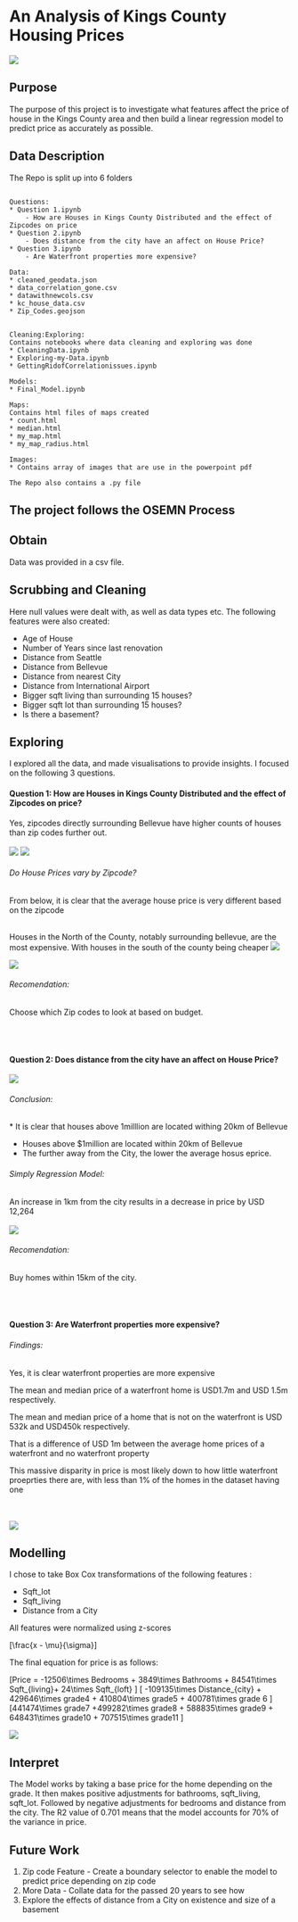 # An Analysis of Kings County Housing Prices

<img src ='images/Zipcodes.png' >


<h2>Purpose</h2>
The purpose of this project is to investigate what features affect the price of house in the Kings County area and then build a linear regression model to predict price as accurately as possible. 




<h2>Data Description</h2>
The Repo is split up into 6 folders 

```

Questions:
* Question 1.ipynb
    - How are Houses in Kings County Distributed and the effect of Zipcodes on price
* Question 2.ipynb
    - Does distance from the city have an affect on House Price?
* Question 3.ipynb
    - Are Waterfront properties more expensive?

Data:
* cleaned_geodata.json
* data_correlation_gone.csv
* datawithnewcols.csv
* kc_house_data.csv
* Zip_Codes.geojson


Cleaning:Exploring:
Contains notebooks where data cleaning and exploring was done
* CleaningData.ipynb
* Exploring-my-Data.ipynb
* GettingRidofCorrelationissues.ipynb 

Models:
* Final_Model.ipynb

Maps:
Contains html files of maps created
* count.html
* median.html
* my_map.html
* my_map_radius.html

Images:
* Contains array of images that are use in the powerpoint pdf

The Repo also contains a .py file

```

<h2> The project follows the OSEMN Process <h2>

<h2> Obtain </h2>
Data was provided in a csv file.

<h2> Scrubbing and Cleaning </h2>
Here null values were dealt with, as well as data types etc.
The following features were also created:
<ul>
<li>Age of House</li>
<li> Number of Years since last renovation </li>
<li> Distance from Seattle </li>
<li> Distance from Bellevue </li>
<li> Distance from nearest City </li>
<li> Distance from International Airport</li>
<li> Bigger sqft living than surrounding 15 houses?</li>
<li> Bigger sqft lot than surrounding 15 houses?</li>
<li> Is there a basement?</li>
</ul>

<h2> Exploring</h2>
I explored all the data, and made visualisations to provide insights. I focused on the following 3 questions.

<h4>Question 1: How are Houses in Kings County Distributed and the effect of Zipcodes on price?</h4>
Yes, zipcodes directly surrounding Bellevue have higher counts of houses than zip  codes further out.
<br>
 <br>
 <img src ='images/Count-Legend.png'>

<img src ='images/mapwithcounts.png'>

<h6> Do House Prices vary by Zipcode?</h6>
From below, it is clear that the average house price is very different based on the zipcode 
<br>

<br>

Houses in the North of the County, notably surrounding bellevue, are the most expensive.
With houses in the south of the county being cheaper
 <img src ='images/Legend-Price.png'>

<img src ='images/mapwithprice.png'>

<h6>Recomendation:</h6>
Choose which Zip codes to look at based on budget.

<br>  <br>
<h4>Question 2: Does distance from the city have an affect on House Price?</h4>
<img src ='images/DistanceVsPrice.png'>

<h6> Conclusion:</h6>
* It is clear that houses above 1milllion are located withing 20km of Bellevue

*  Houses above $1million are located within 20km of Bellevue
* The further away from the City, the lower the average hosus eprice.

<h6> Simply Regression Model:</h6>

An increase in 1km from the city results in a decrease in price by  USD 12,264
<br>   <br>
<img src ='images/distancereg.png'>
<h6>Recomendation:</h6>
Buy homes within 15km of the city.

<br>   <br>
<h4>Question 3: Are Waterfront properties more expensive?</h4>

<h6>Findings:</h6>
Yes, it is clear waterfront properties are more expensive

The mean and median price of a waterfront home is  USD1.7m and USD 1.5m respectively.

The mean and median price of a home that is not on the waterfront is USD 532k and USD450k respectively. 

That is a difference of USD 1m between the average home prices of a waterfront and no waterfront property

This massive disparity in price is most likely down to how little waterfront proeprties there are, with less than 1% of the homes in the dataset having one


<br>  <br>
<img src ='images/waterfront_outliers.png'> 

<h2> Modelling </h2>
I chose to take Box Cox transformations of the following features :
<ul>
<li>Sqft_lot</li>
<li> Sqft_living </li>
<li> Distance from a City </li>
</ul>
All features were normalized using z-scores



\[\frac{x - \mu}{\sigma}\]




The final equation for price is as follows:

\[Price = -12506\times Bedrooms + 3849\times Bathrooms + 84541\times Sqft_{living}+ 24\times Sqft_{loft} \]
\[ -109135\times Distance_{city} + 429646\times grade4 + 410804\times grade5  + 400781\times grade 6 \]
\[441474\times grade7 +499282\times grade8 + 588835\times grade9 + 648431\times grade10 + 707515\times grade11 \]


<img src ='images/Model.png'>

<h2> Interpret </h2>


The Model works by taking a base price for the home depending on the grade. It then makes positive adjustments for bathrooms, sqft_living, sqft_lot. Followed by negative adjustments for bedrooms and distance from the city.
The R2 value of 0.701 means that the model accounts for 70% of the variance in price.

<h2>Future Work</h2>
<ol>
<li>Zip code Feature - Create a boundary selector to enable the model to predict price depending on zip code</li>

<li>More Data  - Collate data for the passed 20 years to see how </li>
<li>Explore the effects of distance from a City on existence and size of a basement</li>

</ol>

